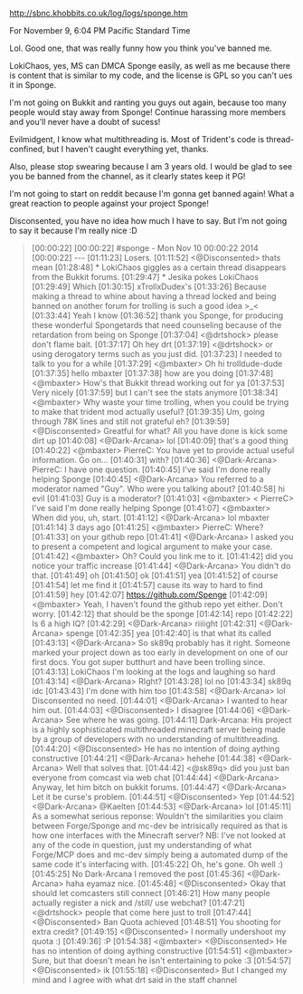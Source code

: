http://sbnc.khobbits.co.uk/log/logs/sponge.htm

For November 9, 6:04 PM Pacific Standard Time

Lol. Good one, that was really funny how you think you've banned me. 

LokiChaos, yes, MS can DMCA Sponge easily, as well as me because there is content that is similar to my code, and the license is GPL so you can't ues it in Sponge. 

I'm not going on Bukkit and ranting you guys out again, because too many people would stay away from Sponge! Continue harassing more members and you'll never have a doubt of sucess!

Evilmidgent, I know what multithreading is. Most of Trident's code is thread-confined, but I haven't caught everything yet, thanks.

Also, please stop swearing because I am 3 years old. I would  be glad to see you be banned from the channel, as it clearly states keep it PG! 

I'm not going to start on reddit because I'm gonna get banned again! What a great reaction to people against your project Sponge!

Disconsented, you have no idea how much I have to say. But I'm not going to say it because I'm really nice :D

> [00:00:22] 
[00:00:22] #sponge - Mon Nov 10 00:00:22 2014
[00:00:22] ---
[01:11:23] <Jesika> Losers.
[01:11:52] <@Disconsented> thats mean
[01:28:48] * LokiChaos giggles as a certain thread disappears from the Bukkit forums.
[01:29:47] * Jesika pokes LokiChaos
[01:29:49] <Jesika> Which
[01:30:15] <LokiChaos> xTrollxDudex's
[01:33:26] <LokiChaos> Because making a thread to whine about having a thread locked and being banned on another forum for trolling is such a good idea >_<
[01:33:44] <PierreC> Yeah I know
[01:36:52] <PierreC> thank you Sponge, for producing these wonderful Spongetards that need counseling because of the retardation from being on Sponge
[01:37:04] <@drtshock> please don't flame bait.
[01:37:17] <PierreC> Oh hey drt
[01:37:19] <@drtshock> or using derogatory terms such as you just did.
[01:37:23] <PierreC> I needed to talk to you for a while
[01:37:29] <@mbaxter> Oh hi trolldude-dude
[01:37:35] <PierreC> hello mbaxter
[01:37:38] <PierreC> how are you doing
[01:37:48] <@mbaxter> How's that Bukkit thread working out for ya
[01:37:53] <PierreC> Very nicely
[01:37:59] <PierreC> but I can't see the stats anymore
[01:38:34] <@mbaxter> Why waste your time trolling, when you could be trying to make that trident mod actually useful?
[01:39:35] <PierreC> Um, going through 78K lines and still not grateful eh?
[01:39:59] <@Disconsented> Greatful for what? All you have done is kick some dirt up
[01:40:08] <@Dark-Arcana> lol
[01:40:09] <PierreC> that's a good thing
[01:40:22] <@mbaxter> PierreC: You have yet to provide actual useful information. Go on...
[01:40:31] <PierreC> with?
[01:40:36] <@Dark-Arcana> PierreC: I have one question.
[01:40:45] <PierreC> I've said I'm done really helping Sponge
[01:40:45] <@Dark-Arcana> You referred to a moderator named "Guy". Who were you talking about?
[01:40:58] <PierreC> hi evil
[01:41:03] <PierreC> Guy is a moderator?
[01:41:03] <@mbaxter> < PierreC> I've said I'm done really helping Sponge
[01:41:07] <@mbaxter> When did you, uh, start.
[01:41:12] <@Dark-Arcana> lol mbaxter
[01:41:14] <PierreC> 3 days ago
[01:41:25] <@mbaxter> PierreC: Where?
[01:41:33] <PierreC> on your github repo
[01:41:41] <@Dark-Arcana> I asked you to present a competent and logical argument to make your case.
[01:41:42] <@mbaxter> Oh? Could you link me to it.
[01:41:42] <PierreC> did you notice your traffic increase
[01:41:44] <@Dark-Arcana> You didn't do that.
[01:41:49] <PierreC> oh
[01:41:50] <PierreC> ok
[01:41:51] <PierreC> yea
[01:41:52] <PierreC> of course
[01:41:54] <PierreC> let me find it
[01:41:57] <PierreC> cause its way to hard to find
[01:41:59] <evilmidget38> hey
[01:42:07] <PierreC> https://github.com/Spenge
[01:42:09] <@mbaxter> Yeah, I haven't found the github repo yet either. Don't worry.
[01:42:12] <PierreC> that should be the sponge
[01:42:14] <PierreC> repo
[01:42:22] <PierreC> Is 6 a high IQ?
[01:42:29] <@Dark-Arcana> riiiight
[01:42:31] <@Dark-Arcana> spenge
[01:42:35] <PierreC> yea
[01:42:40] <PierreC> is that what its called
[01:43:13] <@Dark-Arcana> So sk89q probably has it right. Someone marked your project down as too early in development on one of our first docs. You got super butthurt and have been trolling since.
[01:43:13] <PierreC> LokiChaos I'm looking at the logs and laughing so hard
[01:43:14] <@Dark-Arcana> RIght?
[01:43:28] <PierreC> lol no
[01:43:34] <PierreC> sk89q idc
[01:43:43] <PierreC> I'm done with him too
[01:43:58] <@Dark-Arcana> lol Disconsented no need.
[01:44:01] <@Dark-Arcana> I wanted to hear him out.
[01:44:03] <@Disconsented> I disagree
[01:44:06] <@Dark-Arcana> See where he was going.
[01:44:11] <evilmidget38> Dark-Arcana: His project is a highly sophisticated multithreaded minecraft server being made by a group of developers with no understanding of multithreading.
[01:44:20] <@Disconsented> He has no intention of doing aything constructive
[01:44:21] <@Dark-Arcana> hehehe
[01:44:38] <@Dark-Arcana> Well that solves that.
[01:44:42] <@sk89q> did you just ban everyone from comcast via web chat
[01:44:44] <@Dark-Arcana> Anyway, let him bitch on bukkit forums.
[01:44:47] <@Dark-Arcana> Let it be curse's problem.
[01:44:51] <@Disconsented> Yep
[01:44:52] <@Dark-Arcana> @Kaelten
[01:44:53] <@Dark-Arcana> lol
[01:45:11] <LokiChaos> As a somewhat serious reponse:  Wouldn't the similarities you claim between Forge/Sponge and mc-dev be intrisically required as that is how one interfaces with the Minecraft server?  NB: I've not looked at any of the code in question, just my understanding of what Forge/MCP does and mc-dev simply being a automated dump of the same code it's interfacing with.
[01:45:22] <LokiChaos> Oh, he's gone.  Oh well :)
[01:45:25] <eyamaz> No Dark-Arcana I removed the post
[01:45:36] <@Dark-Arcana> haha eyamaz nice.
[01:45:48] <@Disconsented> Okay that should let comcasters still connect
[01:46:21] <LokiChaos> How many people actually register a nick and /still/ use webchat?
[01:47:21] <@drtshock> people that come here just to troll
[01:47:44] <@Disconsented> Ban Quota achieved
[01:48:51] <kodfod> You shooting for extra credit?
[01:49:15] <@Disconsented> I normally undershoot my quota :)
[01:49:36] <kodfod> :P
[01:54:38] <@mbaxter> <@Disconsented> He has no intention of doing aything constructive
[01:54:51] <@mbaxter> Sure, but that doesn't mean he isn't entertaining to poke :3
[01:54:57] <@Disconsented> ik
[01:55:18] <@Disconsented> But I changed my mind and I agree with what drt said in the staff channel
